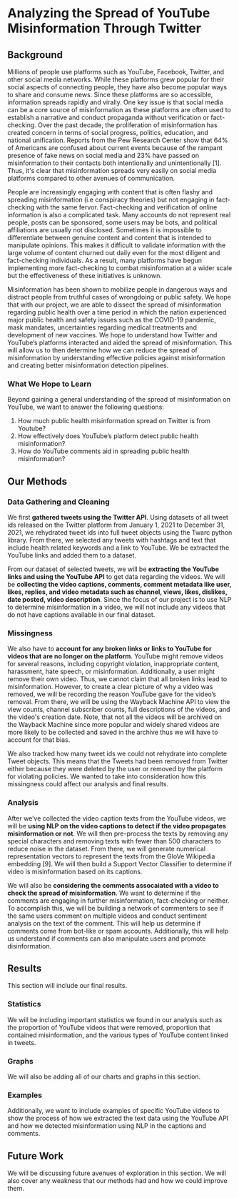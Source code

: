 # Analyzing the Spread of YouTube Misinformation Through Twitter

## Background
Millions of people use platforms such as YouTube, Facebook, Twitter, and other social media networks. While these platforms grew popular for their social aspects of connecting people, they have also become popular ways to share and consume news. Since these platforms are so accessible, information spreads rapidly and virally. One key issue is that social media can be a core source of misinformation as these platforms are often used to establish a narrative and conduct propaganda without verification or fact-checking. Over the past decade, the proliferation of misinformation has created concern in terms of social progress, politics, education, and national unification. Reports from the Pew Research Center show that 64% of Americans are confused about current events because of the rampant presence of fake news on social media and 23% have passed on misinformation to their contacts both intentionally and unintentionally [1]. Thus, it's clear that misinformation spreads very easily on social media platforms compared to other avenues of communication. 

People are increasingly engaging with content that is often flashy and spreading misinformation (i.e conspiracy theories) but not engaging in fact-checking with the same fervor. Fact-checking and verification of online information is also a complicated task. Many accounts do not represent real people, posts can be sponsored, some users may be bots, and political affiliations are usually not disclosed. Sometimes it is impossible to differentiate between genuine content and content that is intended to manipulate opinions. This makes it difficult to validate information with the large volume of content churned out daily even for the most diligent and fact-checking individuals. As a result, many platforms have begun implementing more fact-checking to combat misinformation at a wider scale but the effectiveness of these initiatives is unknown. 

Misinformation has been shown to mobilize people in dangerous ways and distract people from truthful cases of wrongdoing or public safety. We hope that with our project, we are able to dissect the spread of misinformation regarding public health over a time period in which the nation experienced major public health and safety issues such as the COVID-19 pandemic, mask mandates, uncertainties regarding medical treatments and development of new vaccines. We hope to understand how Twitter and YouTube’s platforms interacted and aided the spread of misinformation. This will allow us to then determine how we can reduce the spread of misinformation by understanding effective policies against misinformation and creating better misinformation detection pipelines.

### What We Hope to Learn
Beyond gaining a general understanding of the spread of misinformation on YouTube, we want to answer the following questions:  
1. How much public health misinformation spread on Twitter is from Youtube?
2. How effectively does YouTube’s platform detect public health misinformation?
3. How do YouTube comments aid in spreading public health misinformation?

## Our Methods
### Data Gathering and Cleaning 
We first **gathered tweets using the Twitter API**. Using datasets of all tweet ids released on the Twitter platform from January 1, 2021 to December 31, 2021, we rehydrated tweet ids into full tweet objects using the Twarc python library. From there, we selected any tweets with hashtags and text that include health related keywords and a link to YouTube. We be extracted the YouTube links and added them to a dataset. 

From our dataset of selected tweets, we will be **extracting the YouTube links and using the YouTube API** to get data regarding the videos. We will be **collecting the video captions, comments, comment metadata like user, likes, replies, and video metadata such as channel, views, likes, dislikes, date posted, video description**. Since the focus of our project is to use NLP to determine misinformation in a video, we will not include any videos that do not have captions available in our final dataset. 

### Missingness
We also have to **account for any broken links or links to YouTube for videos that are no longer on the platform**. YouTube might remove videos for several reasons, including copyright violation, inappropriate content, harassment, hate speech, or misinformation. Additionally, a user might remove their own video. Thus, we cannot claim that all broken links lead to misinformation. However, to create a clear picture of why a video was removed, we will be recording the reason YouTube gave for the video’s removal. From there, we will be using the Wayback Machine API to view the view counts, channel subscriber counts, full descriptions of the videos, and the video's creation date. Note, that not all the videos will be archived on the Wayback Machine since more popular and widely shared videos are more likely to be collected and saved in the archive thus we will have to account for that bias. 

We also tracked how many tweet ids we could not rehydrate into complete Tweet objects. This means that the Tweets had been removed from Twitter either because they were deleted by the user or removed by the platform for violating policies. We wanted to take into consideration how this missingness could affect our analysis and final results. 

### Analysis
After we’ve collected the video caption texts from the YouTube videos, we will be **using NLP on the video captions to detect if the video propagates misinformation or not**. We will then pre-process the texts by removing any special characters and removing texts with fewer than 500 characters to reduce noise in the dataset. From there, we will generate numerical representation vectors to represent the texts from the GloVe Wikipedia embedding [9].  We will then build a Support Vector Classifier to determine if video is misinformation based on its captions. 

We will also be **considering the comments assocaiated with a video to check the spread of misinformation**. We want to determine if the comments are engaging in further misinformation, fact-checking or neither. To accomplish this, we will be building a network of commenters to see if the same users comment on multiple videos and conduct sentiment analysis on the text of the comment. This will help us determine if comments come from bot-like or spam accounts. Additionally, this will help us understand if comments can also manipulate users and promote disinformation. 

## Results
This section will include our final results. 

### Statistics
We will be including important statistics we found in our analysis such as the proportion of YouTube videos that were removed, proportion that contained misinformation, and the various types of YouTube content linked in tweets. 

### Graphs
We will also be adding all of our charts and graphs in this section. 

### Examples 
Additionally, we want to include examples of specific YouTube videos to show the process of how we extracted the text data using the YouTube API and how we detected misinformation using NLP in the captions and comments.

## Future Work
We will be discussing future avenues of exploration in this section. We will also cover any weakness that our methods had and how we could improve them.
